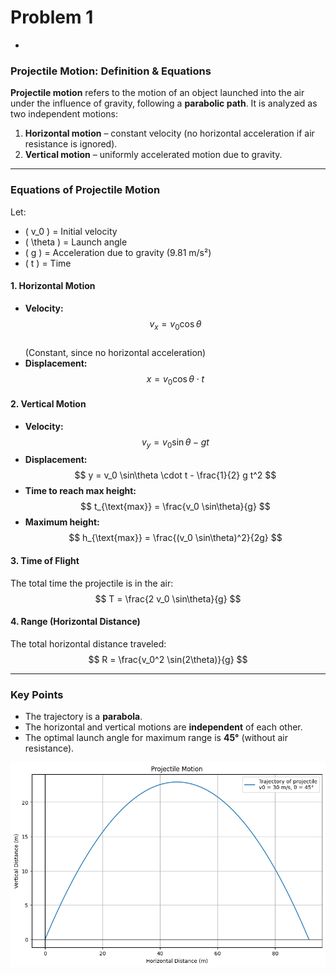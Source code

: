 # Problem 1

-
### **Projectile Motion: Definition & Equations**  

**Projectile motion** refers to the motion of an object launched into the air under the influence of gravity, following a **parabolic path**. It is analyzed as two independent motions:  

1. **Horizontal motion** – constant velocity (no horizontal acceleration if air resistance is ignored).  
2. **Vertical motion** – uniformly accelerated motion due to gravity.  

---

### **Equations of Projectile Motion**  

Let:  
- \( v_0 \) = Initial velocity  
- \( \theta \) = Launch angle  
- \( g \) = Acceleration due to gravity (9.81 m/s²)  
- \( t \) = Time  

#### **1. Horizontal Motion**  
- **Velocity:**  
  $$ v_x = v_0 \cos\theta $$  
  (Constant, since no horizontal acceleration)  
- **Displacement:**  
  $$ x = v_0 \cos\theta \cdot t $$  

#### **2. Vertical Motion**  
- **Velocity:**  
  $$ v_y = v_0 \sin\theta - g t $$  
- **Displacement:**  
  $$ y = v_0 \sin\theta \cdot t - \frac{1}{2} g t^2 $$  
- **Time to reach max height:**  
  $$ t_{\text{max}} = \frac{v_0 \sin\theta}{g} $$  
- **Maximum height:**  
  $$ h_{\text{max}} = \frac{(v_0 \sin\theta)^2}{2g} $$  

#### **3. Time of Flight**  
The total time the projectile is in the air:  
  $$ T = \frac{2 v_0 \sin\theta}{g} $$  

#### **4. Range (Horizontal Distance)**  
The total horizontal distance traveled:  
  $$ R = \frac{v_0^2 \sin(2\theta)}{g} $$  

---

### **Key Points**  
- The trajectory is a **parabola**.  
- The horizontal and vertical motions are **independent** of each other.  
- The optimal launch angle for maximum range is **45°** (without air resistance).  

![alt text](image.png)